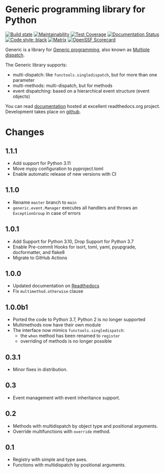 # Generic programming library for Python

[![Build state](https://github.com/gaphor/generic/workflows/build/badge.svg)](https://github.com/gaphor/generic/actions)
[![Maintainability](https://api.codeclimate.com/v1/badges/c7be2d28400687b1375a/maintainability)](https://codeclimate.com/github/gaphor/generic/maintainability)
[![Test Coverage](https://api.codeclimate.com/v1/badges/c7be2d28400687b1375a/test_coverage)](https://codeclimate.com/github/gaphor/generic/test_coverage)
[![Documentation Status](https://readthedocs.org/projects/generic/badge/?version=latest)](https://generic.readthedocs.io/en/latest/?badge=latest)
[![Code style: black](https://img.shields.io/badge/code%20style-black-000000.svg)](https://github.com/ambv/black)
[![Matrix](https://img.shields.io/badge/chat-on%20Matrix-success)](https://app.element.io/#/room/#gaphor_Lobby:gitter.im)
[![OpenSSF Scorecard](https://api.securityscorecards.dev/projects/github.com/gaphor/generic/badge)](https://securityscorecards.dev/viewer/?platform=github.com&org=gaphor&repo=generic)

Generic is a library for [Generic programming](https://en.wikipedia.org/wiki/Generic_programming), also known as [Multiple dispatch](https://en.wikipedia.org/wiki/Multiple_dispatch).

The Generic library supports:

* multi-dispatch: like `functools.singledispatch`, but for more than one parameter
* multi-methods: multi-dispatch, but for methods
* event dispatching: based on a hierarchical event structure (event objects)

You can read
[documentation](http://generic.readthedocs.org/en/latest/index.html) hosted at
excellent readthedocs.org project. Development takes place on
[github](http://github.com/gaphor/generic).


# Changes

## 1.1.1

- Add support for Python 3.11
- Move mypy configuration to pyproject.toml
- Enable automatic release of new versions with CI

## 1.1.0

- Rename `master` branch to `main`
- `generic.event.Manager` executes all handlers and throws an `ExceptionGroup` in case of errors

## 1.0.1

- Add Support for Python 3.10, Drop Support for Python 3.7
- Enable Pre-commit Hooks for isort, toml, yaml, pyupgrade, docformatter, and flake8
- Migrate to GitHub Actions

## 1.0.0

- Updated documentation on [Readthedocs](https://generic.readthedocs.io)
- Fix `multimethod.otherwise` clause

## 1.0.0b1

- Ported the code to Python 3.7, Python 2 is no longer supported
- Multimethods now have their own module
- The interface now mimics `functools.singledispatch`:
  - the `when` method has been renamed to `register`
  - overriding of methods is no longer possible

## 0.3.1

- Minor fixes in distribution.

## 0.3

- Event management with event inheritance support.

## 0.2

- Methods with multidispatch by object type and positional arguments.
- Override multifunctions with ``override`` method.

## 0.1

- Registry with simple and type axes.
- Functions with multidispatch by positional arguments.
